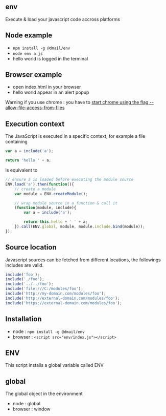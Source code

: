 ## env

Execute & load your javascript code accross platforms

## Node example

- `npm install -g @dmail/env`
- `node env a.js`
- hello world is logged in the terminal

## Browser example

- open index.html in your browser
- hello world appear in an alert popup

Warning if you use chrome : you have to [start chrome using the flag --allow-file-access-from-files](http://www.chrome-allow-file-access-from-file.com)

## Execution context

The JavaScript is executed in a specific context, for example a file containing

```javascript
var a = include('a');

return 'hello ' + a;
```

Is equivalent to

```javascript
// ensure a is loaded before executing the module source
ENV.load('a').then(function(){
	// create a module
	var module = ENV.createModule();

	// wrap module source in a function & call it
	(function(module, include){
		var a = include('a');

		return this.hello + ' ' + a;
	}).call(ENV.global, module, module.include.bind(module));
});
```

## Source location

Javascript sources can be fetched from different locations, the followings includes are valid.

```javascript
include('foo');
include('./foo');
include('../../foo');
include('file:///C:/modules/foo');
include('http://my-domain.com/modules/foo');
include('http://external-domain.com/modules/foo');
include('https://external-domain.com/modules/foo');
```

## Installation

- node : `npm install -g @dmail/env`<br />
- browser : `<script src="env/index.js"></script>`

## ENV

This script installs a global variable called ENV

## global

The global object in the environment

- node : global
- browser : window
